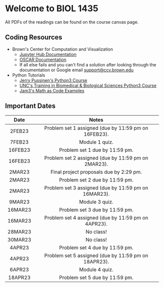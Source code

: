 # Welcome to BIOL 1435

All PDFs of the readings can be found on the course canvas page.

## Coding Resources

* Brown's Center for Computation and Visualization
  * [Jupyter Hub Documentation](https://docs.ccv.brown.edu/jupyterhub/)
  * [OSCAR Documentation](https://docs.ccv.brown.edu/oscar/)
  * If all else fails and you can't find a solution after looking through the documentation or Google email  [support@ccv.brown.edu](mailto:support@ccv.brown.edu)
* Python Tutorials
  * [Jerry Pussinen's Python3 Course](https://github.com/jerry-git/learn-python3)
  * [UNC's Training in Biomedical & Biological Sciences Python3 Course](https://github.com/How-to-Learn-to-Code/python-class)
  * [Jam3's Math as Code Examples](https://github.com/Jam3/math-as-code/blob/master/PYTHON-README.md)

## Important Dates

|  Date   |                        Notes                         |
| :-----: | :--------------------------------------------------: |
| 2FEB23  | Problem set 1 assigned (due by 11:59 pm on 16FEB23). |
| 7FEB23  |                    Module 1 quiz.                    |
| 16FEB23 |            Problem set 1 due by 11:59 pm.            |
| 16FEB23 | Problem set 2 assigned (due by 11:59 pm on 2MAR23).  |
| 2MAR23  |       Final project proposals due by 2:29 pm.        |
| 2MAR23  |            Problem set 2 due by 11:59 pm.            |
| 2MAR23  | Problem set 3 assigned (due by 11:59 pm on 16MAR23). |
| 9MAR23  |                    Module 3 quiz.                    |
| 16MAR23 |            Problem set 3 due by 11:59 pm.            |
| 16MAR23 | Problem set 4 assigned (due by 11:59 pm on 4APR23).  |
| 28MAR23 |                      No class!                       |
| 30MAR23 |                      No class!                       |
| 4APR23  |            Problem set 4 due by 11:59 pm.            |
| 4APR23  | Problem set 5 assigned (due by 11:59 pm on 18APR23). |
| 6APR23  |                    Module 4 quiz.                    |
| 18APR23 |            Problem set 5 due by 11:59 pm.            |


